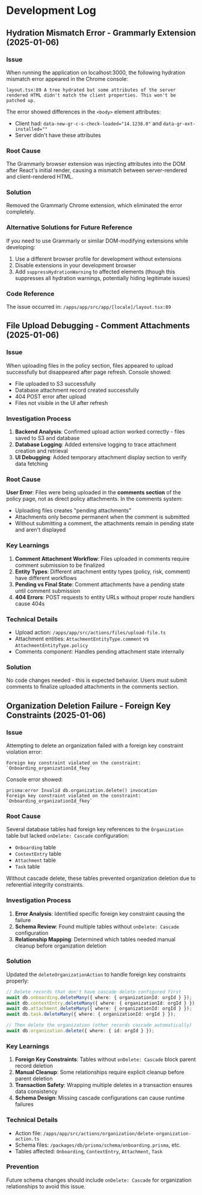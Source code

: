 # Development Log

## Hydration Mismatch Error - Grammarly Extension (2025-01-06)

### Issue
When running the application on localhost:3000, the following hydration mismatch error appeared in the Chrome console:

```
layout.tsx:89 A tree hydrated but some attributes of the server rendered HTML didn't match the client properties. This won't be patched up.
```

The error showed differences in the `<body>` element attributes:
- Client had: `data-new-gr-c-s-check-loaded="14.1238.0"` and `data-gr-ext-installed=""`
- Server didn't have these attributes

### Root Cause
The Grammarly browser extension was injecting attributes into the DOM after React's initial render, causing a mismatch between server-rendered and client-rendered HTML.

### Solution
Removed the Grammarly Chrome extension, which eliminated the error completely.

### Alternative Solutions for Future Reference
If you need to use Grammarly or similar DOM-modifying extensions while developing:
1. Use a different browser profile for development without extensions
2. Disable extensions in your development browser
3. Add `suppressHydrationWarning` to affected elements (though this suppresses all hydration warnings, potentially hiding legitimate issues)

### Code Reference
The issue occurred in: `/apps/app/src/app/[locale]/layout.tsx:89`

## File Upload Debugging - Comment Attachments (2025-01-06)

### Issue
When uploading files in the policy section, files appeared to upload successfully but disappeared after page refresh. Console showed:
- File uploaded to S3 successfully
- Database attachment record created successfully
- 404 POST error after upload
- Files not visible in the UI after refresh

### Investigation Process
1. **Backend Analysis**: Confirmed upload action worked correctly - files saved to S3 and database
2. **Database Logging**: Added extensive logging to trace attachment creation and retrieval
3. **UI Debugging**: Added temporary attachment display section to verify data fetching

### Root Cause
**User Error**: Files were being uploaded in the **comments section** of the policy page, not as direct policy attachments. In the comments system:
- Uploading files creates "pending attachments" 
- Attachments only become permanent when the comment is submitted
- Without submitting a comment, the attachments remain in pending state and aren't displayed

### Key Learnings
1. **Comment Attachment Workflow**: Files uploaded in comments require comment submission to be finalized
2. **Entity Types**: Different attachment entity types (policy, risk, comment) have different workflows
3. **Pending vs Final State**: Comment attachments have a pending state until comment submission
4. **404 Errors**: POST requests to entity URLs without proper route handlers cause 404s

### Technical Details
- Upload action: `/apps/app/src/actions/files/upload-file.ts`
- Attachment entities: `AttachmentEntityType.comment` vs `AttachmentEntityType.policy`
- Comments component: Handles pending attachment state internally

### Solution
No code changes needed - this is expected behavior. Users must submit comments to finalize uploaded attachments in the comments section.

## Organization Deletion Failure - Foreign Key Constraints (2025-01-06)

### Issue
Attempting to delete an organization failed with a foreign key constraint violation error:
```
Foreign key constraint violated on the constraint: `Onboarding_organizationId_fkey`
```

Console error showed:
```
prisma:error Invalid db.organization.delete() invocation
Foreign key constraint violated on the constraint: `Onboarding_organizationId_fkey`
```

### Root Cause
Several database tables had foreign key references to the `Organization` table but lacked `onDelete: Cascade` configuration:
- `Onboarding` table
- `ContextEntry` table  
- `Attachment` table
- `Task` table

Without cascade delete, these tables prevented organization deletion due to referential integrity constraints.

### Investigation Process
1. **Error Analysis**: Identified specific foreign key constraint causing the failure
2. **Schema Review**: Found multiple tables without `onDelete: Cascade` configuration
3. **Relationship Mapping**: Determined which tables needed manual cleanup before organization deletion

### Solution
Updated the `deleteOrganizationAction` to handle foreign key constraints properly:

```typescript
// Delete records that don't have cascade delete configured first
await db.onboarding.deleteMany({ where: { organizationId: orgId } });
await db.contextEntry.deleteMany({ where: { organizationId: orgId } });
await db.attachment.deleteMany({ where: { organizationId: orgId } });
await db.task.deleteMany({ where: { organizationId: orgId } });

// Then delete the organization (other records cascade automatically)
await db.organization.delete({ where: { id: orgId } });
```

### Key Learnings
1. **Foreign Key Constraints**: Tables without `onDelete: Cascade` block parent record deletion
2. **Manual Cleanup**: Some relationships require explicit cleanup before parent deletion
3. **Transaction Safety**: Wrapping multiple deletes in a transaction ensures data consistency
4. **Schema Design**: Missing cascade configurations can cause runtime failures

### Technical Details
- Action file: `/apps/app/src/actions/organization/delete-organization-action.ts`
- Schema files: `/packages/db/prisma/schema/onboarding.prisma`, etc.
- Tables affected: `Onboarding`, `ContextEntry`, `Attachment`, `Task`

### Prevention
Future schema changes should include `onDelete: Cascade` for organization relationships to avoid this issue.
